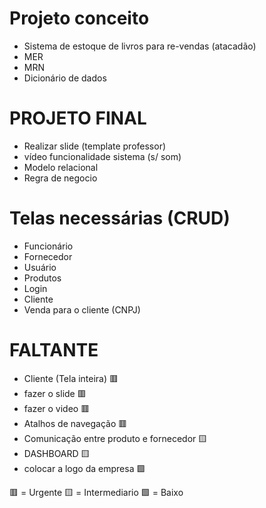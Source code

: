 

# Projeto conceito

- Sistema de estoque de livros para re-vendas (atacadão)
- MER
- MRN
- Dicionário de dados

# PROJETO FINAL

- Realizar slide (template professor)
- vídeo funcionalidade sistema (s/ som)
- Modelo relacional
- Regra de negocio

# Telas necessárias (CRUD)

- Funcionário
- Fornecedor
- Usuário
- Produtos
- Login
- Cliente
- Venda para o cliente (CNPJ)

# FALTANTE

- Cliente (Tela inteira) 🟥
- fazer o slide 🟥
- fazer o video 🟥
- Atalhos de navegação 🟥
- Comunicação entre produto e fornecedor 🟨
- DASHBOARD 🟨
- colocar a logo da empresa 🟩

🟥 = Urgente
🟨 = Intermediario
🟩 = Baixo
